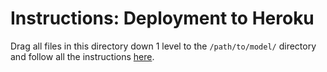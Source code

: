 # Instructions: Deployment to Heroku

Drag all files in this directory down 1 level to the `/path/to/model/` directory and follow all the instructions [here](https://medium.com/@mohamed.10592/from-building-to-deploying-deep-learning-models-using-tensorflow-docker-and-heroku-d6ab37e9117d).
